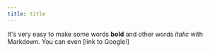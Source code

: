 ```yaml
---
title: title
---
```

It's very easy to make some words **bold** and other words *italic* with Markdown. You can even [link to Google!]
